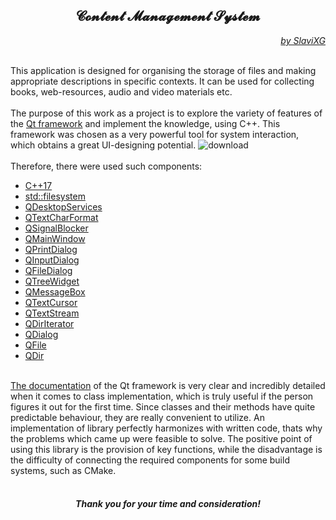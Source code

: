 <div align="center">
<h2><b>𝓒𝓸𝓷𝓽𝓮𝓷𝓽 𝓜𝓪𝓷𝓪𝓰𝓮𝓶𝓮𝓷𝓽 𝓢𝔂𝓼𝓽𝓮𝓶</b></h2>
</div>

<div align="right"><em>
<a href="https://github.com/SlaviXG">by SlaviXG</a>
</em></div>

<br>This application is designed for organising the storage 
of files and making appropriate descriptions in specific contexts. 
It can be used for collecting books, web-resources, audio and video materials etc.
<br>
<br>The purpose of this work as a project is to explore the variety of features 
of the <a href="https://www.qt.io/product/framework">Qt framework</a> and implement the knowledge, using C++. 
This framework was chosen as a very powerful tool for system interaction, which obtains 
a great UI-designing potential.
![download](https://user-images.githubusercontent.com/78792148/206024521-b9daf83c-6e2f-4375-a0bd-a9faad592a4a.png)
<br>
<br>Therefore, there were used such components:
<ul>
    <li><a href="https://en.cppreference.com/w/cpp/17">C++17</a></li>
    <li><a href="https://en.cppreference.com/w/cpp/filesystem">std::filesystem</a></li>
    <li><a href="https://doc.qt.io/qt-6/qdesktopservices.html">QDesktopServices</a></li>
    <li><a href="https://doc.qt.io/qt-5/qtextcharformat.html">QTextCharFormat</a></li>
    <li><a href="https://doc.qt.io/qt-6/qsignalblocker.html">QSignalBlocker</a></li>
    <li><a href="https://doc.qt.io/qt-6/qmainwindow.html">QMainWindow</a></li>
    <li><a href="https://doc.qt.io/qt-6/qprintdialog.html">QPrintDialog</a></li>
    <li><a href="https://doc.qt.io/qt-6/qinputdialog.html">QInputDialog</a></li>
    <li><a href="https://doc.qt.io/qt-6/qfiledialog.html">QFileDialog</a></li>
    <li><a href="https://doc.qt.io/qt-6/qtreewidget.html">QTreeWidget</a></li>
    <li><a href="https://doc.qt.io/qt-6/qmessagebox.html">QMessageBox</a></li>
    <li><a href="https://doc.qt.io/qt-5/qtextcursor.html">QTextCursor</a></li>
    <li><a href="https://doc.qt.io/qt-6/qtextstream.html">QTextStream</a></li>
    <li><a href="https://doc.qt.io/qt-6/qdiriterator.html">QDirIterator</a></li>
    <li><a href="https://doc.qt.io/qt-6/qdialog.html">QDialog</a></li>
    <li><a href="https://doc.qt.io/qt-6/qfile.html">QFile</a></li>
    <li><a href="https://doc.qt.io/qt-6/qdir.html">QDir</a></li>
</ul>

<br><a href = "https://doc.qt.io/">The documentation</a> of the Qt framework is very clear and incredibly detailed 
when it comes to class implementation, which is truly useful if the person 
figures it out for the first time. Since classes and their methods have quite 
predictable behaviour, they are really convenient to utilize.
An implementation of library perfectly harmonizes with written code, 
thats why the problems which came up were feasible to solve.
The positive point of using this library is the provision of key functions, 
while the disadvantage is the difficulty of connecting the required components for some build systems, such as CMake.
<br>
<br>
<div align="center"><h4><em>Thank you for your time and consideration!</em></h4></div>